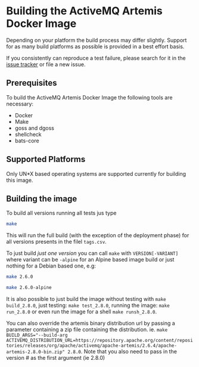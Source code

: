 # Building the ActiveMQ Artemis Docker Image

Depending on your platform the build process may differ slightly. Support for as many build platforms as possible is provided in a best effort basis.

If you consistently can reproduce a test failure, please search for it in the [issue tracker](https://github.com/esrahofstede/activemq-artemis-docker/issues) or file a new issue.

## Prerequisites

To build the ActiveMQ Artemis Docker Image the following tools are necessary:

- Docker
- Make
- goss and dgoss
- shellcheck
- bats-core

## Supported Platforms

Only UN*X based operating systems are supported currently for building this image. 

## Building the image

To build all versions running all tests jus type

```bash
make
```

This will run the full build (with the exception of the deployment phase) for all versions presents in the filel `tags.csv`.

To just build *just one version* you can call `make` with `VERSION[-VARIANT]` where variant can be `-alpine` for an Alpine based image build or just nothing for a Debian based one, e.g:

```bash
make 2.6.0
```

```bash
make 2.6.0-alpine
```

It is also possible to just build the image without testing with `make build_2.8.0`, just testing: `make test_2.8.0`, running the image: `make run_2.8.0` or even run the image for a shell `make runsh_2.8.0`.

You can also override the artemis binary distribution url by passing a parameter containing a zip file containing the distribution.  ie.  `make BUILD_ARGS="--build-arg ACTIVEMQ_DISTRIBUTION_URL=https://repository.apache.org/content/repositories/releases/org/apache/activemq/apache-artemis/2.6.4/apache-artemis-2.8.0-bin.zip" 2.8.0`.   Note that you also need to pass in the version # as the first argument (ie 2.8.0)

